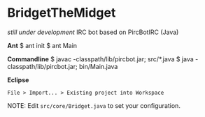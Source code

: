 BridgetTheMidget
================

*still under development* IRC bot based on PircBotIRC (Java)

**Ant**
	$ ant init
	$ ant Main

**Commandline**
	$ javac -classpath/lib/pircbot.jar; src/*.java
	$ java -classpath/lib/pircbot.jar; bin/Main.java

**Eclipse**

	File > Import... > Existing project into Workspace


NOTE: Edit `src/core/Bridget.java` to set your configuration.
